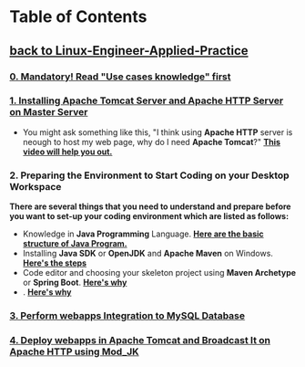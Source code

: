 # Table of Contents
## [**back to Linux-Engineer-Applied-Practice**](../README.md)

### [**0. Mandatory! Read "Use cases knowledge" first** ](./readme.md)

### [**1. Installing Apache Tomcat Server and Apache HTTP Server on Master Server** ](./1/Installing-ApacheTomcat_and_ApacheHTTP.md)

- You might ask something like this, "I think using **Apache HTTP** server is neough to host my web page, why do I need **Apache Tomcat**?" [**This video will help you out.**](https://www.youtube.com/watch?v=XABDkzxA6hM)

### **2. Preparing the Environment to Start Coding on your Desktop Workspace**

**There are several things that you need to understand and prepare before you want to set-up your coding environment which are listed as follows:**

- Knowledge in **Java Programming** Language. [**Here are the basic structure of Java Program.**](/Additional-Notes/Basic-Structure_of_Java-Program.md)
- Installing **Java SDK** or **OpenJDK** and **Apache Maven** on Windows. [**Here's the steps**](/Java-Webapps-Simulation/2/java-jdk-maven_installation.md)
- Code editor and choosing your skeleton project using **Maven Archetype** or **Spring Boot**. [**Here's why**](./2/Code-editor_setup.md)
- . [**Here's why**]()

### [**3. Perform webapps Integration to MySQL Databas**e](./Perform-Webapps-Integration_to_mysql-database.md)

### [4. **Deploy webapps in Apache Tomcat and Broadcast It on Apache HTTP using Mod_JK**](/Java-Webapps-Simulation/Deploy-Webapps_in_Tomcat-broadcast-it_on_HTTP-usingMod_JK.md)

### []()